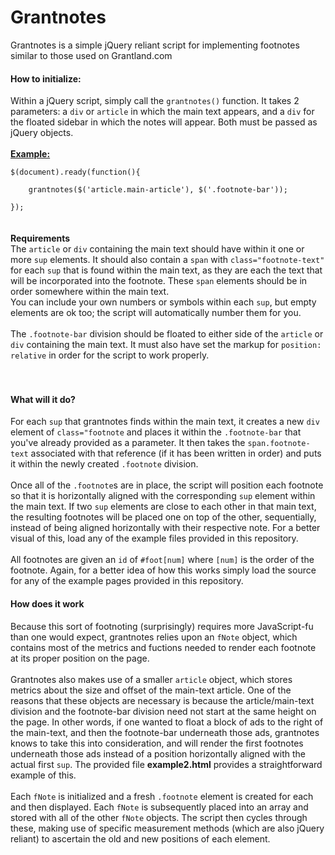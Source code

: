 Grantnotes
==========
Grantnotes is a simple jQuery reliant script for implementing footnotes similar to those used on Grantland.com

<h4>How to initialize:</h4>
Within a jQuery script, simply call the <code>grantnotes()</code> function.
It takes 2 parameters: a <code>div</code> or <code>article</code> in which the main text appears, and a <code>div</code> for the floated sidebar in which the notes will appear. Both must be passed as jQuery objects.
<br/>
<br/>
<b><u>Example:</u></b>
<br/>
<code>
$(document).ready(function(){<br/>
    grantnotes($('article.main-article'), $('.footnote-bar')); <br/>
});
</code>
<br/>
<br/>
<b>Requirements</b><br/>
The <code>article</code> or <code>div</code> containing the main text should have within it one or more <code>sup</code> elements. It should also 
contain a <code>span</code> with <code>class="footnote-text"</code> for each <code>sup</code> that is found within the main text, as they are each the text that will be incorporated into the footnote. These <code>span</code>
elements should be in order somewhere within the main text.
<br/>
You can include your own numbers or symbols within each <code>sup</code>, but empty elements are ok too; the script will automatically number them for you.
<br/><br/>
The <code>.footnote-bar</code> division should be floated to either side of the <code>article</code> or <code>div</code> containing the main text. It must also have set the markup for <code>position: relative</code> in order for the script to work properly.
<br/>
<br/><br/>
<h4>What will it do?</h4>
For each <code>sup</code> that grantnotes finds within the main text, it creates a new <code>div</code> element of <code>class="footnote</code> and places it within the <code>.footnote-bar</code> that you've already provided as a parameter. It then takes the <code>span.footnote-text</code> associated with that reference (if it has been written in order) and puts it within the newly created <code>.footnote</code> division.<br/><br/>
Once all of the <code>.footnote</code>s are in place, the script will position each footnote so that it is horizontally aligned with the corresponding <code>sup</code> element within the main text. If two <code>sup</code> elements are close to each other in that main text, the resulting footnotes will be placed one on top of the other, sequentially, instead of being aligned horizontally with their respective note. For a better visual of this, load any of the example files provided in this repository.<br/><br/>
All footnotes are given an <code>id</code> of <code>#foot[num]</code> where <code>[num]</code> is the order of the footnote. Again, for a better idea of how this works simply load the source for any of the example pages provided in this repository.
<br/>
<h4>How does it work</h4>
Because this sort of footnoting (surprisingly) requires more JavaScript-fu than one would expect, grantnotes relies upon an <code>fNote</code> object, which contains most of the metrics and fuctions needed to render each footnote at its proper position on the page.
<br/><br/>
Grantnotes also makes use of a smaller <code>article</code> object, which stores metrics about the size and offset of the main-text article. One of the reasons that these objects are necessary is because the article/main-text division and the footnote-bar division need not start at the same height on the page. In other words, if one wanted to float a block of ads to the right of the main-text, and then the footnote-bar underneath those ads, grantnotes knows to take this into consideration, and will render the first footnotes underneath those ads instead of a position horizontally aligned with the actual first <code>sup</code>. The provided file <b>example2.html</b> provides a straightforward example of this.<br/><br/>
Each <code>fNote</code> is initialized and a fresh <code>.footnote</code> element is created for each and then displayed. Each <code>fNote</code> is subsequently placed into an array and stored with all of the other <code>fNote</code> objects. The script then cycles through these, making use of specific measurement methods (which are also jQuery reliant) to ascertain the old and new positions of each element.